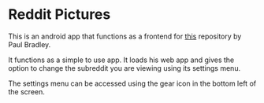 # Reddit Pictures

This is an android app that functions as a frontend for [this](https://github.com/bradleypaul/reddit-pictures) repository by Paul Bradley.

It functions as a simple to use app.  It loads his web app and gives the option to change the subreddit you are viewing using its settings menu.

The settings menu can be accessed using the gear icon in the bottom left of the screen.  
